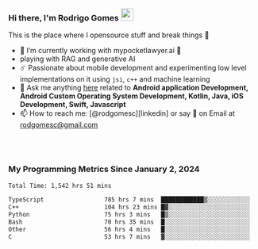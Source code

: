 
### Hi there, I'm Rodrigo Gomes <img src="https://media.giphy.com/media/hvRJCLFzcasrR4ia7z/giphy.gif" width="25px">
This is the place where I opensource stuff and break things 🤣
- 🔭 I’m currently working with mypocketlawyer.ai 💜
- playing with RAG and generative AI
- ☄️ Passionate about mobile development and experimenting low level implementations on it using `jsi`, `c++` and machine learning
- 💬 Ask me anything [here](https://github.com/rodgomesc/rodgomesc/issues) related to <b>Android application Development, Android Custom Operating System Development, Kotlin, Java, iOS Development, Swift, Javascript</b>
- 📫 How to reach me: [@rodgomesc][linkedin] or say 👋 on Email at [rodgomesc@gmail.com](mailto:rodgomesc@gmail.com)


<br/>

<!-- 
<picture>
  <img src="/github-metrics.svg" alt="Metrics">
</picture>
-->

</br>

### My Programming Metrics Since January 2, 2024 


<!--START_SECTION:waka-->

```txt
Total Time: 1,542 hrs 51 mins

TypeScript                 785 hrs 7 mins  ████████████▒░░░░░░░░░░░░   49.10 %
C++                        104 hrs 23 mins █▓░░░░░░░░░░░░░░░░░░░░░░░   06.53 %
Python                     75 hrs 3 mins   █▒░░░░░░░░░░░░░░░░░░░░░░░   04.69 %
Bash                       70 hrs 35 mins  █░░░░░░░░░░░░░░░░░░░░░░░░   04.41 %
Other                      56 hrs 4 mins   █░░░░░░░░░░░░░░░░░░░░░░░░   03.51 %
C                          53 hrs 7 mins   ▓░░░░░░░░░░░░░░░░░░░░░░░░   03.32 %
```

<!--END_SECTION:waka-->
